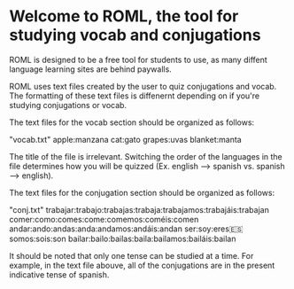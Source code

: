 # Welcome to ROML, the tool for studying vocab and conjugations

ROML is designed to be a free tool for students to use, as many diffent language learning sites are behind paywalls.

ROML uses text files created by the user to quiz conjugations and vocab. The formatting of these text files is diffenernt depending on if you're studying conjugations or vocab.

The text files for the vocab section should be organized as follows:

"vocab.txt"
apple:manzana
cat:gato
grapes:uvas
blanket:manta

The title of the file is irrelevant. Switching the order of the languages in the file determines how you will be quizzed (Ex. english --> spanish vs. spanish --> english).

The text files for the conjugation section should be organized as follows:

"conj.txt"
trabajar:trabajo:trabajas:trabaja:trabajamos:trabajáis:trabajan
comer:como:comes:come:comemos:coméis:comen
andar:ando:andas:anda:andamos:andáis:andan
ser:soy:eres:es:somos:sois:son
bailar:bailo:bailas:baila:bailamos:bailáis:bailan

It should be noted that only one tense can be studied at a time. For example, in the text file abouve, all of the conjugations are in the present indicative tense of spanish.
